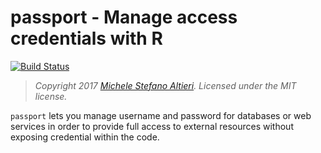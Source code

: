 passport - Manage access credentials with R
=========================================

[![Build
Status](https://travis-ci.org/msaltieri/passport.svg?branch=master)](https://travis-ci.org/msaltieri/passport)

> *Copyright 2017 [Michele Stefano Altieri](http://github.com/msaltieri).
> Licensed under the MIT license.*

`passport` lets you manage username and password for databases or web services
in order to provide full access to external resources without exposing
credential within the code.